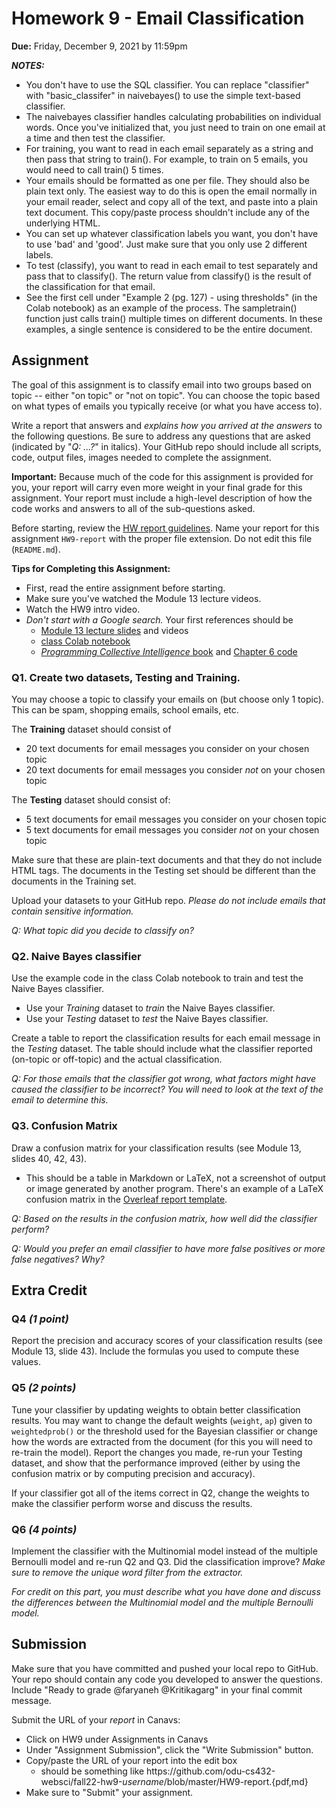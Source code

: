 # Homework 9 - Email Classification
**Due:** Friday, December 9, 2021 by 11:59pm 

***NOTES:***
* You don't have to use the SQL classifier.  You can replace "classifier" with "basic_classifer" in naivebayes() to use the simple text-based classifier.
* The naivebayes classifier handles calculating probabilities on individual words.  Once you've initialized that, you just need to train on one email at a time and then test the classifier.
* For training, you want to read in each email separately as a string and then pass that string to train(). For example, to train on 5 emails, you would need to call train() 5 times.
* Your emails should be formatted as one per file.  They should also be plain text only.  The easiest way to do this is open the email normally in your email reader, select and copy all of the text, and paste into a plain text document.  This copy/paste process shouldn't include any of the underlying HTML.
* You can set up whatever classification labels you want, you don't have to use 'bad' and 'good'.  Just make sure that you only use 2 different labels.
* To test (classify), you want to read in each email to test separately and pass that to classify().  The return value from classify() is the result of the classification for that email.
* See the first cell under "Example 2 (pg. 127) - using thresholds" (in the Colab notebook) as an example of the process.  The sampletrain() function just calls train() multiple times on different documents.  In these examples, a single sentence is considered to be the entire document.


## Assignment

The goal of this assignment is to classify email into two groups based on topic -- either "on topic" or "not on topic".  You can choose the topic based on what types of emails you typically receive (or what you have access to).

Write a report that answers and *explains how you arrived at the answers* to the following questions.  Be sure to address any questions that are asked (indicated by "*Q: ...?*" in italics). Your GitHub repo should include all scripts, code, output files, images needed to complete the assignment.
 
**Important:** Because much of the code for this assignment is provided for you, your report will carry even more weight in your final grade for this assignment.  Your report must include a high-level description of how the code works and answers to all of the sub-questions asked.

Before starting, review the [HW report guidelines](https://github.com/odu-cs432-websci/public/blob/main/fall21/getting-started/reports.md).  Name your report for this assignment `HW9-report` with the proper file extension.  Do not edit this file (`README.md`).

**Tips for Completing this Assignment:**
* First, read the entire assignment before starting.
* Make sure you've watched the Module 13 lecture videos.
* Watch the HW9 intro video.
* *Don't start with a Google search.*  Your first references should be
    * [Module 13 lecture slides](https://docs.google.com/presentation/d/1OpfBDl2YEE7AONVeKUyHA-J7a1mRjncD7cen8F6BG1A/edit?usp=sharing) and videos
    * [class Colab notebook](https://github.com/odu-cs432-websci/public/blob/main/fall21/432_F21_PCI_Ch06.ipynb)
    * [*Programming Collective Intelligence* book](https://go.oreilly.com/old-dominion-university/library/view/programming-collective-intelligence/9780596529321/) and [Chapter 6 code](https://github.com/arthur-e/Programming-Collective-Intelligence/tree/master/chapter6)  

### Q1. Create two datasets, Testing and Training.

You may choose a topic to classify your emails on (but choose only 1 topic). This can be spam, shopping emails, school emails, etc. 

The **Training** dataset should consist of
* 20 text documents for email messages you consider on your chosen topic
* 20 text documents for email messages you consider *not* on your chosen topic

The **Testing** dataset should consist of:
* 5 text documents for email messages you consider on your chosen topic
* 5 text documents for email messages you consider *not* on your chosen topic

Make sure that these are plain-text documents and that they do not include HTML tags.  The documents in the Testing set should be different than the documents in the Training set.

Upload your datasets to your GitHub repo. *Please do not include emails that contain sensitive information.*

*Q: What topic did you decide to classify on?*

### Q2. Naive Bayes classifier
Use the example code in the class Colab notebook to train and test the Naive Bayes classifier.  
* Use your *Training* dataset to *train* the Naive Bayes classifier.  
* Use your *Testing* dataset to *test* the Naive Bayes classifier.

Create a table to report the classification results for each email message in the *Testing* dataset.  The table should include what the classifier reported (on-topic or off-topic) and the actual classification.

*Q: For those emails that the classifier got wrong, what factors might have caused the classifier to be incorrect?  You will need to look at the text of the email to determine this.*

### Q3. Confusion Matrix
Draw a confusion matrix for your classification results (see Module 13, slides 40, 42, 43).  
* This should be a table in Markdown or LaTeX, not a screenshot of output or image generated by another program.  There's an example of a LaTeX confusion matrix in the [Overleaf report template](https://www.overleaf.com/read/tzvqcjvjtgdx).

*Q: Based on the results in the confusion matrix, how well did the classifier perform?*  

*Q: Would you prefer an email classifier to have more false positives or more false negatives?  Why?*

## Extra Credit

### Q4 *(1 point)* 

Report the precision and accuracy scores of your classification results (see Module 13, slide 43).  Include the formulas you used to compute these values.

### Q5 *(2 points)* 

Tune your classifier by updating weights to obtain better classification results. You may want to change the default weights (`weight`, `ap`) given to `weightedprob()` or the threshold used for the Bayesian classifier or change how the words are extracted from the document (for this you will need to re-train the model).  Report the changes you made, re-run your Testing dataset, and show that the performance improved (either by using the confusion matrix or by computing precision and accuracy).

If your classifier got all of the items correct in Q2, change the weights to make the classifier perform worse and discuss the results.

### Q6 *(4 points)* 

Implement the classifier with the Multinomial model instead of the multiple Bernoulli model and re-run Q2 and Q3.  Did the classification improve?  *Make sure to remove the unique word filter from the extractor.*

*For credit on this part, you must describe what you have done and discuss the differences between the Multinomial model and the multiple Bernoulli model.*

## Submission

Make sure that you have committed and pushed your local repo to GitHub.  Your repo should contain any code you developed to answer the questions.  Include "Ready to grade @faryaneh @Kritikagarg" in your final commit message. 

Submit the URL of your *report* in Canavs:

* Click on HW9 under Assignments in Canavs
* Under "Assignment Submission", click the "Write Submission" button.
* Copy/paste the URL of your report into the edit box
  * should be something like https<nolink>://github.com/odu-cs432-websci/fall22-hw9-*username*/blob/master/HW9-report.{pdf,md}
* Make sure to "Submit" your assignment.
